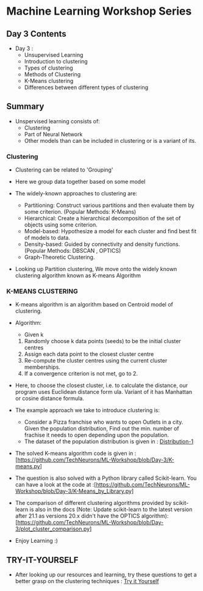 # Machine Learning Workshop Series

## Day 3 Contents

* Day 3 :
  * Unsupervised Learning
  * Introduction to clustering
  * Types of clustering
  * Methods of Clustering
  * K-Means clustering
  * Differences between different types of clustering

## Summary

* Unspervised learning consists of:
  * Clustering
  * Part of Neural Network
  * Other models than can be included in clustering or is a variant of its.

### Clustering

* Clustering can be related to 'Grouping'
* Here we group data together based on some model
* The widely-known approaches to clustering are:
  * Partitioning: Construct various partitions and then evaluate them by some criterion. (Popular Methods: K-Means)
  * Hierarchical: Create a hierarchical decomposition of the set of objects using some criterion.
  * Model-based: Hypothesize a model for each cluster and find best fit of models to data.
  * Density-based: Guided by connectivity and density functions. (Popular Methods: DBSCAN , OPTICS)
  * Graph-Theoretic Clustering.

* Looking up Partition clustering, We move onto the widely known clustering algorithm known as K-means Algorithm

### K-MEANS CLUSTERING

* K-means algorithm is an algorithm based on Centroid model of clustering.

* Algorithm:
  * Given k
  1. Randomly choose k data points (seeds) to be the initial cluster centres
  2. Assign each data point to the closest cluster centre
  3. Re-compute the cluster centres using the current cluster memberships.
  4. If a convergence criterion is not met, go to 2.

* Here, to choose the closest cluster, i.e. to calculate the distance, our program uses Euclidean distance form ula. Variant of it has Manhattan or cosine distance formula.

* The example approach we take to introduce clustering is:
  * Consider a Pizza franchise who wants to open Outlets in a city. Given the population distribution, Find out the min. number of frachise it needs to open depending upon the population.
  * The dataset of the population distribution is given in : [Distribution-1](https://github.com/TechNeurons/ML-Workshop/blob/Day-3/Datasets/Distribution-1.csv)

* The solved K-means algorithm code is given in : [https://github.com/TechNeurons/ML-Workshop/blob/Day-3/K-means.py]

* The question is also solved with a Python library called Scikit-learn. You can have a look at the code at :[https://github.com/TechNeurons/ML-Workshop/blob/Day-3/K-Means_by_Library.py]

* The comparison of different clustering algorithms provided by scikit-learn is also in the docs (Note: Update scikit-learn to the latest version after 21.1 as versions 20.x didn't have the OPTICS algorithm): [https://github.com/TechNeurons/ML-Workshop/blob/Day-3/plot_cluster_comparison.py]

* Enjoy Learning :)

## TRY-IT-YOURSELF

* After looking up our resources and learning, try these questions to get a better grasp on the clustering techniques : [Try it Yourself](https://github.com/TechNeurons/ML-Workshop/blob/Day-3/Try-It-Yourself/Try_it_yourself.md)
